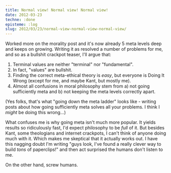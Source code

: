 ```yaml
---
title: Normal view! Normal view! Normal view!
date: 2012-03-23
techne: :done
episteme: :log
slug: 2012/03/23/normal-view-normal-view-normal-view/
---
```


Worked more on the morality post and it's now already 5 meta levels deep and keeps on growing. Writing it as resolved a number of problems for me, and so as a bullshit crackpot teaser, I'll argue that:

1. Terminal values are neither "terminal" nor "fundamental".
2. In fact, "values" are bullshit.
3. Finding the correct meta-ethical theory is *easy*, but everyone is Doing It Wrong (except for me, and maybe Kant, but mostly me).
4. Almost all confusions in moral philosophy stem from a) not going sufficiently meta and b) not keeping the meta levels correctly apart.

(Yes folks, that's what "going down the meta ladder" looks like - writing posts about how going sufficiently meta solves all your problems. I think I *might* be doing this wrong...)

What confuses me is why going meta isn't much more popular. It yields results so ridiculously fast, I'd expect philosophy to be *full* of it. But besides Kant, some theologians and internet crackpots, I can't think of anyone doing much with it. Which makes me skeptical that it actually works out. I have this nagging doubt I'm writing "guys look, I've found a really clever way to build *tons* of paperclips!" and then act surprised the humans don't listen to me.

On the other hand, screw humans.